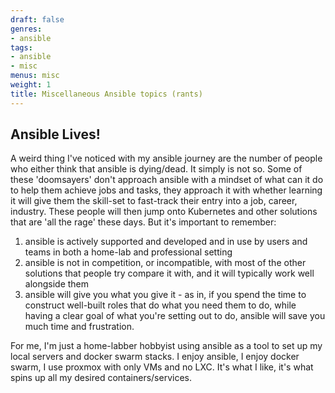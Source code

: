 ```yaml
---
draft: false
genres:
- ansible
tags:
- ansible
- misc
menus: misc
weight: 1
title: Miscellaneous Ansible topics (rants)
---
```


## Ansible Lives!

A weird thing I've noticed with my ansible journey are the number of people who either think that ansible is dying/dead. It simply is not so. Some of these 'doomsayers' don't approach ansible with a mindset of what can it do to help them achieve jobs and tasks, they approach it with whether learning it will give them the skill-set to fast-track their entry into a job, career, industry. These people will then jump onto Kubernetes and other solutions that are 'all the rage' these days. But it's important to remember:

1. ansible is actively supported and developed and in use by users and teams in both a home-lab and professional setting
2. ansible is not in competition, or incompatible, with most of the other solutions that people try compare it with, and it will typically work well alongside them
3. ansible will give you what you give it - as in, if you spend the time to construct well-built roles that do what you need them to do, while having a clear goal of what you're setting out to do, ansible will save you much time and frustration.

For me, I'm just a home-labber hobbyist using ansible as a tool to set up my local servers and docker swarm stacks. I enjoy ansible, I enjoy docker swarm, I use proxmox with only VMs and no LXC. It's what I like, it's what spins up all my desired containers/services.